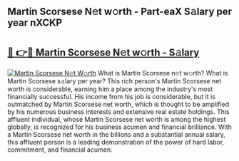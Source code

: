 ## Martin Scorsese N𝚎t w𝚘rth - Part-eaX S𝚊lary per year nXCKP

# <h2><a href="http://gc1t53j.nevu.top/?p=Martin+Scorsese">🔗 👉🔴 Martin Scorsese N𝚎t w𝚘rth - S𝚊lary</a></h2>

[![Martin Scorsese N𝚎t W𝚘rth](https://i.imgur.com/Oavwk0R.jpeg)](http://gc1t53j.nevu.top/?p=Martin+Scorsese)
What is Martin Scorsese n𝚎t w𝚘rth? What is Martin Scorsese s𝚊lary per year?
This rich person's Martin Scorsese net worth is considerable, earning him a place among the industry's most financially successful. His income from his job is considerable, but it is outmatched by Martin Scorsese net worth, which is thought to be amplified by his numerous business interests and extensive real estate holdings. This affluent individual, whose Martin Scorsese net worth is among the highest globally, is recognized for his business acumen and financial brilliance. With a Martin Scorsese net worth in the billions and a substantial annual salary, this affluent person is a leading demonstration of the power of hard labor, commitment, and financial acumen.
